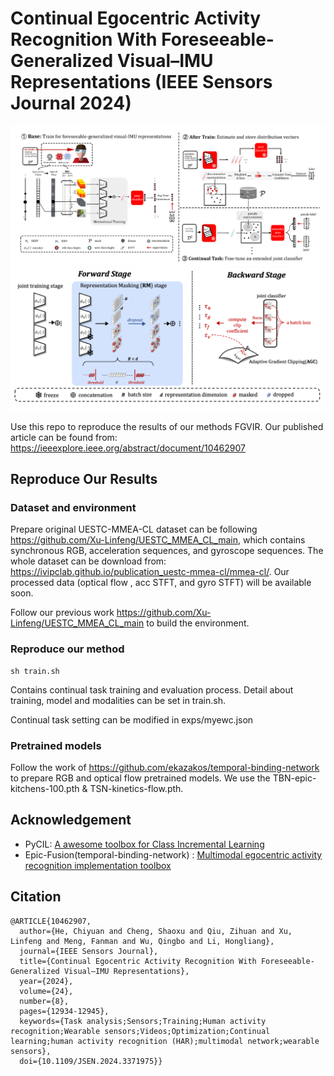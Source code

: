 # Continual Egocentric Activity Recognition With Foreseeable-Generalized Visual–IMU Representations (IEEE Sensors Journal 2024)


![Foreseeable-Generalized Visual–IMU Representations for continual egocentric activity recognition](Hcy-MMEA-pipeline-MR.png)
![Foreseeable-Generalized Visual–IMU Representations for continual egocentric activity recognition](Hcy-MMEA-MT-dropmask.png)


Use this repo to reproduce the results of our methods FGVIR. Our published article can be found from: https://ieeexplore.ieee.org/abstract/document/10462907



## Reproduce Our Results
### Dataset and environment
Prepare original UESTC-MMEA-CL dataset can be following https://github.com/Xu-Linfeng/UESTC_MMEA_CL_main, which contains synchronous RGB, acceleration sequences, and gyroscope sequences.
The whole dataset can be download from: https://ivipclab.github.io/publication_uestc-mmea-cl/mmea-cl/. Our processed data (optical flow , acc STFT, and gyro STFT) will be available soon.

Follow our previous work https://github.com/Xu-Linfeng/UESTC_MMEA_CL_main to build the environment.

### Reproduce our method
```
sh train.sh
```
Contains continual task training and evaluation process.
Detail about training, model and modalities can be set in train.sh.

Continual task setting can be modified in exps/myewc.json

### Pretrained models

Follow the work of https://github.com/ekazakos/temporal-binding-network to prepare RGB and optical flow pretrained models.
We use the TBN-epic-kitchens-100.pth & TSN-kinetics-flow.pth.

## Acknowledgement
- PyCIL: [A awesome toolbox for Class Incremental Learning](https://github.com/G-U-N/PyCIL)
- Epic-Fusion(temporal-binding-network) : [Multimodal egocentric activity recognition implementation toolbox](https://github.com/ekazakos/temporal-binding-network)

## Citation
```
@ARTICLE{10462907,
  author={He, Chiyuan and Cheng, Shaoxu and Qiu, Zihuan and Xu, Linfeng and Meng, Fanman and Wu, Qingbo and Li, Hongliang},
  journal={IEEE Sensors Journal}, 
  title={Continual Egocentric Activity Recognition With Foreseeable-Generalized Visual–IMU Representations}, 
  year={2024},
  volume={24},
  number={8},
  pages={12934-12945},
  keywords={Task analysis;Sensors;Training;Human activity recognition;Wearable sensors;Videos;Optimization;Continual learning;human activity recognition (HAR);multimodal network;wearable sensors},
  doi={10.1109/JSEN.2024.3371975}}

```
